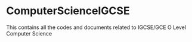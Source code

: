 # ComputerScienceIGCSE
This contains all the codes and documents related to IGCSE/GCE O Level Computer Science
